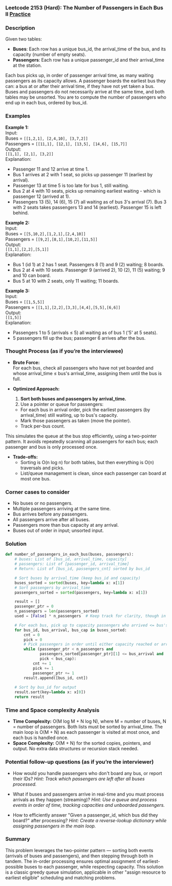 ### Leetcode 2153 (Hard): The Number of Passengers in Each Bus II [Practice](https://leetcode.com/problems/the-number-of-passengers-in-each-bus-ii)

### Description  
Given two tables:
- **Buses**: Each row has a unique bus_id, the arrival_time of the bus, and its capacity (number of empty seats).
- **Passengers**: Each row has a unique passenger_id and their arrival_time at the station.

Each bus picks up, in order of passenger arrival time, as many waiting passengers as its capacity allows. A passenger boards the earliest bus they can: a bus at or after their arrival time, if they have not yet taken a bus. Buses and passengers do not necessarily arrive at the same time, and both tables may be unsorted. You are to compute the number of passengers who end up in each bus, ordered by bus_id.

### Examples  

**Example 1:**  
Input:  
Buses = `[[1,2,1], [2,4,10], [3,7,2]]`  
Passengers = `[[11,1], [12,1], [13,5], [14,6], [15,7]]`  
Output:  
`[[1,1], [2,1], [3,2]]`  
Explanation:  
- Passenger 11 and 12 arrive at time 1.  
- Bus 1 arrives at 2 with 1 seat, so picks up passenger 11 (earliest by arrival).
- Passenger 13 at time 5 is too late for bus 1, still waiting.  
- Bus 2 at 4 with 10 seats, picks up remaining earliest waiting - which is passenger 12 (arrived at 1).
- Passengers 13 (5), 14 (6), 15 (7) all waiting as of bus 3's arrival (7). Bus 3 with 2 seats takes passengers 13 and 14 (earliest). Passenger 15 is left behind.

**Example 2:**  
Input:  
Buses = `[[5,10,2],[1,2,1],[2,4,10]]`  
Passengers = `[[9,2],[8,1],[10,2],[11,5]]`  
Output:  
`[[1,1],[2,2],[5,1]]`  
Explanation:  
- Bus 1 (id 1) at 2 has 1 seat. Passengers 8 (1) and 9 (2) waiting; 8 boards.
- Bus 2 at 4 with 10 seats. Passenger 9 (arrived 2), 10 (2), 11 (5) waiting; 9 and 10 can board.
- Bus 5 at 10 with 2 seats, only 11 waiting; 11 boards.

**Example 3:**  
Input:  
Buses = `[[1,5,5]]`  
Passengers = `[[1,1],[2,2],[3,3],[4,4],[5,5],[6,6]]`  
Output:  
`[[1,5]]`  
Explanation:  
- Passengers 1 to 5 (arrivals ≤ 5) all waiting as of bus 1 ('5' at 5 seats).
- 5 passengers fill up the bus; passenger 6 arrives after the bus.

### Thought Process (as if you’re the interviewee)  
- **Brute Force:**  
  For each bus, check all passengers who have not yet boarded and whose arrival_time ≤ bus's arrival_time, assigning them until the bus is full.

- **Optimized Approach:**  
  1. **Sort both buses and passengers by arrival_time.**
  2. Use a pointer or queue for passengers:  
    - For each bus in arrival order, pick the earliest passengers (by arrival_time) still waiting, up to bus's capacity.
    - Mark those passengers as taken (move the pointer).
    - Track per-bus count.

This simulates the queue at the bus stop efficiently, using a two-pointer pattern. It avoids repeatedly scanning all passengers for each bus; each passenger and bus is only processed once.

- **Trade-offs:**  
  - Sorting is O(n log n) for both tables, but then everything is O(n) traversals and picks.
  - List/queue management is clean, since each passenger can board at most one bus.

### Corner cases to consider  
- No buses or no passengers.
- Multiple passengers arriving at the same time.
- Bus arrives before any passengers.
- All passengers arrive after all buses.
- Passengers more than bus capacity at any arrival.
- Buses out of order in input; unsorted input.

### Solution

```python
def number_of_passengers_in_each_bus(buses, passengers):
    # buses: List of [bus_id, arrival_time, capacity]
    # passengers: List of [passenger_id, arrival_time]
    # Return: List of [bus_id, passengers_cnt] sorted by bus_id

    # Sort buses by arrival_time (keep bus_id and capacity)
    buses_sorted = sorted(buses, key=lambda x: x[1])
    # Sort passengers by arrival_time
    passengers_sorted = sorted(passengers, key=lambda x: x[1])

    result = []
    passenger_ptr = 0
    n_passengers = len(passengers_sorted)
    used = [False] * n_passengers  # Keep track for clarity, though in our pointer, this isn't really needed

    # For each bus, pick up to capacity passengers who arrived <= bus's arrival_time
    for bus_id, bus_arrival, bus_cap in buses_sorted:
        cnt = 0
        pick = 0
        # Pick passengers in order until either capacity reached or arrivals run out
        while (passenger_ptr < n_passengers and 
               passengers_sorted[passenger_ptr][1] <= bus_arrival and 
               pick < bus_cap):
            cnt += 1
            pick += 1
            passenger_ptr += 1
        result.append([bus_id, cnt])
    
    # Sort by bus_id for output
    result.sort(key=lambda x: x[0])
    return result
```

### Time and Space complexity Analysis  

- **Time Complexity:** O(M log M + N log N), where M = number of buses, N = number of passengers. Both lists must be sorted by arrival_time.
  The main loop is O(M + N) as each passenger is visited at most once, and each bus is handled once.
- **Space Complexity:** O(M + N) for the sorted copies, pointers, and output. No extra data structures or recursion stack needed.

### Potential follow-up questions (as if you’re the interviewer)  

- How would you handle passengers who don't board any bus, or report their IDs?
  *Hint: Track which passengers are left after all buses processed.*

- What if buses and passengers arrive in real-time and you must process arrivals as they happen (streaming)?
  *Hint: Use a queue and process events in order of time, tracking capacities and unboarded passengers.*

- How to efficiently answer "Given a passenger_id, which bus did they board?" after processing?
  *Hint: Create a reverse-lookup dictionary while assigning passengers in the main loop.*

### Summary
This problem leverages the two-pointer pattern — sorting both events (arrivals of buses and passengers), and then stepping through both in tandem. The in-order processing ensures optimal assignment of earliest-possible buses to each passenger, while respecting capacity. This solution is a classic greedy queue simulation, applicable in other "assign resource to earliest eligible" scheduling and matching problems.